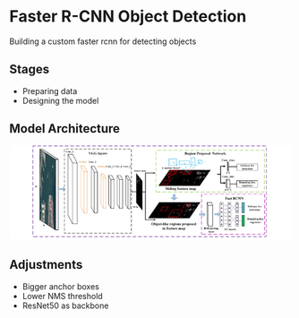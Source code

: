 # Faster R-CNN Object Detection
Building a custom faster rcnn for detecting objects


## Stages
* Preparing data
* Designing the model


## Model Architecture
![p](The-architecture-of-Faster-R-CNN.png)


## Adjustments
* Bigger anchor boxes
* Lower NMS threshold
* ResNet50 as backbone
